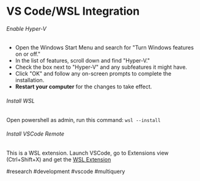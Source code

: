 # VS Code/WSL Integration

###### Enable Hyper-V
- Open the Windows Start Menu and search for "Turn Windows features on or off."
- In the list of features, scroll down and find "Hyper-V."
- Check the box next to "Hyper-V" and any subfeatures it might have.
- Click "OK" and follow any on-screen prompts to complete the installation.
- **Restart your computer** for the changes to take effect.
###### Install WSL
Open powershell as admin, run this command:
`wsl --install`
###### Install VSCode Remote
This is a WSL extension.  Launch VSCode, go to Extensions view (Ctrl+Shift+X) and get the [WSL Extension](https://marketplace.visualstudio.com/items?itemName=ms-vscode-remote.remote-wsl)

#research #development #vscode #multiquery 